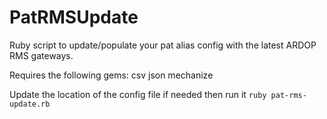 # PatRMSUpdate
Ruby script to update/populate your pat alias config with the latest ARDOP RMS gateways.

Requires the following gems:
csv
json
mechanize

Update the location of the config file if needed then run it `ruby pat-rms-update.rb`


